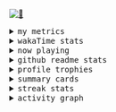 [![🐙](https://hits.seeyoufarm.com/api/count/incr/badge.svg?url=https%3A%2F%2Fgithub.com%2Fktnkk%2Fhit-counter&count_bg=%23070707&title_bg=%23070707&icon=&icon_color=%23E7E7E7&title=visitors&edge_flat=true)](https://hits.seeyoufarm.com)

<details>
  <summary> <samp>my metrics</samp></summary>
  
  <br>
  
 ![🐳](https://github.com/kkhys/kkhys/blob/main/github-metrics.svg)
  
  ***
</details>

<details>
  <summary> <samp>wakaTime stats</samp></summary>
  
  <br>
  
<!--START_SECTION:waka-->
![Code Time](http://img.shields.io/badge/Code%20Time-2%2C202%20hrs%2035%20mins-blue)

**🐱 My GitHub Data** 

> 📦 5.0 MB Used in GitHub's Storage 
 > 
> 🏆 1,336 Contributions in the Year 2023
 > 
> 💼 Opted to Hire
 > 
> 📜 9 Public Repositories 
 > 
> 🔑 23 Private Repositories 
 > 
**I'm an Early 🐤** 

```text
🌞 Morning                4730 commits        █████████░░░░░░░░░░░░░░░░   37.51 % 
🌆 Daytime                2602 commits        █████░░░░░░░░░░░░░░░░░░░░   20.64 % 
🌃 Evening                3963 commits        ████████░░░░░░░░░░░░░░░░░   31.43 % 
🌙 Night                  1314 commits        ███░░░░░░░░░░░░░░░░░░░░░░   10.42 % 
```
📅 **I'm Most Productive on Monday** 

```text
Monday                   2017 commits        ████░░░░░░░░░░░░░░░░░░░░░   16.00 % 
Tuesday                  1863 commits        ████░░░░░░░░░░░░░░░░░░░░░   14.78 % 
Wednesday                1865 commits        ████░░░░░░░░░░░░░░░░░░░░░   14.79 % 
Thursday                 1794 commits        ████░░░░░░░░░░░░░░░░░░░░░   14.23 % 
Friday                   1760 commits        ███░░░░░░░░░░░░░░░░░░░░░░   13.96 % 
Saturday                 1612 commits        ███░░░░░░░░░░░░░░░░░░░░░░   12.78 % 
Sunday                   1698 commits        ███░░░░░░░░░░░░░░░░░░░░░░   13.47 % 
```


📊 **This Week I Spent My Time On** 

```text
🕑︎ Time Zone: Asia/Tokyo

💬 Programming Languages: 
Other                    39 hrs              ███████████████░░░░░░░░░░   60.76 % 
TypeScript               8 hrs 34 mins       ███░░░░░░░░░░░░░░░░░░░░░░   13.35 % 
Java                     6 hrs 56 mins       ███░░░░░░░░░░░░░░░░░░░░░░   10.81 % 
HTML                     5 hrs 4 mins        ██░░░░░░░░░░░░░░░░░░░░░░░   07.90 % 
Play2                    1 hr 30 mins        █░░░░░░░░░░░░░░░░░░░░░░░░   02.36 % 

🔥 Editors: 
Chrome                   39 hrs              ███████████████░░░░░░░░░░   60.76 % 
IntelliJ                 13 hrs 58 mins      █████░░░░░░░░░░░░░░░░░░░░   21.77 % 
WebStorm                 11 hrs 11 mins      ████░░░░░░░░░░░░░░░░░░░░░   17.43 % 
DataGrip                 1 min               ░░░░░░░░░░░░░░░░░░░░░░░░░   00.05 % 

💻 Operating System: 
Mac                      64 hrs 11 mins      █████████████████████████   100.00 % 
```


 Last Updated on 2023/12/20 18:35:56 UTC
<!--END_SECTION:waka-->
  
  ***
</details>


<details>
  <summary> <samp>now playing</samp></summary>
  
  <br>
 
 [![🐟](https://spotify-github-profile.vercel.app/api/view?uid=31ryofms4dnv7mrohhepo4c4zgqu&cover_image=true&theme=default&show_offline=false&background_color=121212&bar_color=53b14f&bar_color_cover=false)](https://open.spotify.com/user/31ryofms4dnv7mrohhepo4c4zgqu)
  
  ***
</details>

<details>
  <summary> <samp>github readme stats</samp></summary>
  
  <br>
  
 <p align="left"> 
  <img alt="🐠" src="https://github-readme-stats.vercel.app/api?username=kkhys&count_private=true&show_icons=true&theme=dark&include_all_commits=true" />
  <img alt="🐟" src="https://github-readme-stats.vercel.app/api/top-langs/?username=kkhys&layout=compact&theme=dark&langs_count=10&hide=HTML,CSS,SCSS" />
</p>
  
  ***
</details>

<details>
  <summary> <samp>profile trophies</samp></summary>
  
  <br>
  
  [![🐬](https://github-profile-trophy.vercel.app/?username=kkhys&rank=SECRET,SSS,SS,S,AAA,AA,A&theme=darkhub&row=1&margin-w=10&no-bg=true)](https://github.com/ryo-ma/github-profile-trophy)
  
  ***
</details>

<details>
  <summary> <samp>summary cards</samp></summary>
  
  <br>
  
  ![🐋](https://github-profile-summary-cards.vercel.app/api/cards/profile-details?username=kkhys&theme=github_dark)
  ![🦑](https://github-profile-summary-cards.vercel.app/api/cards/repos-per-language?username=kkhys&theme=github_dark)
  ![🦭](https://github-profile-summary-cards.vercel.app/api/cards/most-commit-language?username=kkhys&theme=github_dark)
  ![🦀](https://github-profile-summary-cards.vercel.app/api/cards/stats?username=kkhys&theme=github_dark)
  ![🦈](https://github-profile-summary-cards.vercel.app/api/cards/productive-time?username=kkhys&theme=github_dark)
  
  ***
</details>

<details>
  <summary> <samp>streak stats</samp></summary>
  
  <br>
  
  [![🐠](http://github-readme-streak-stats.herokuapp.com?user=kkhys&theme=dark)](https://git.io/streak-stats)
  
  ***
</details>

<details>
  <summary> <samp>activity graph</samp></summary>
  
  <br>
  
  [![🐡](https://github-readme-activity-graph.vercel.app/graph?username=kkhys&theme=xcode)](https://github.com/ashutosh00710/github-readme-activity-graph)
  
  ***
</details>

